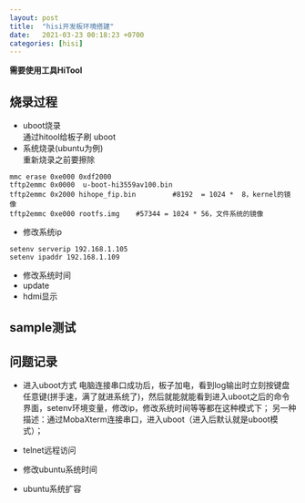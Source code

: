 ```yaml
---
layout: post
title:  "hisi开发板环境搭建"
date:   2021-03-23 00:18:23 +0700
categories: [hisi]
---
```

**需要使用工具HiTool**

## 烧录过程
- uboot烧录   
通过hitool给板子刷 uboot
- 系统烧录(ubuntu为例)   
重新烧录之前要擦除
```
mmc erase 0xe000 0xdf2000
tftp2emmc 0x0000  u-boot-hi3559av100.bin   
tftp2emmc 0x2000 hihope_fip.bin         #8192  = 1024 *  8，kernel的镜像
tftp2emmc 0xe000 rootfs.img    #57344 = 1024 * 56，文件系统的镜像
```
- 修改系统ip
```
setenv serverip 192.168.1.105
setenv ipaddr 192.168.1.109
```
- 修改系统时间
- update
- hdmi显示

## sample测试

## 问题记录
+ 进入uboot方式
电脑连接串口成功后，板子加电，看到log输出时立刻按键盘任意键(拼手速，满了就进系统了)，然后就能就能看到进入uboot之后的命令界面，setenv环境变量，修改ip，修改系统时间等等都在这种模式下；
另一种描述：通过MobaXterm连接串口，进入uboot（进入后默认就是uboot模式）；

+ telnet远程访问

+ 修改ubuntu系统时间

+ ubuntu系统扩容